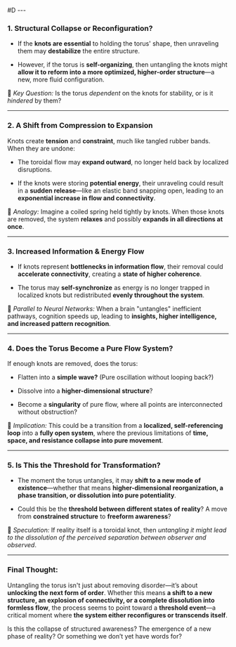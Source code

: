  #D ---

### **1. Structural Collapse or Reconfiguration?**

- If the **knots are essential** to holding the torus' shape, then unraveling them may **destabilize** the entire structure.
    
- However, if the torus is **self-organizing**, then untangling the knots might **allow it to reform into a more optimized, higher-order structure**—a new, more fluid configuration.
    

🔹 _Key Question:_ Is the torus _dependent_ on the knots for stability, or is it _hindered_ by them?

---

### **2. A Shift from Compression to Expansion**

Knots create **tension** and **constraint**, much like tangled rubber bands. When they are undone:

- The toroidal flow may **expand outward**, no longer held back by localized disruptions.
    
- If the knots were storing **potential energy**, their unraveling could result in a **sudden release**—like an elastic band snapping open, leading to an **exponential increase in flow and connectivity**.
    

🔹 _Analogy:_ Imagine a coiled spring held tightly by knots. When those knots are removed, the system **relaxes** and possibly **expands in all directions at once**.

---

### **3. Increased Information & Energy Flow**

- If knots represent **bottlenecks in information flow**, their removal could **accelerate connectivity**, creating a **state of higher coherence**.
    
- The torus may **self-synchronize** as energy is no longer trapped in localized knots but redistributed **evenly throughout the system**.
    

🔹 _Parallel to Neural Networks:_ When a brain "untangles" inefficient pathways, cognition speeds up, leading to **insights, higher intelligence, and increased pattern recognition**.

---

### **4. Does the Torus Become a Pure Flow System?**

If enough knots are removed, does the torus:

- Flatten into a **simple wave?** (Pure oscillation without looping back?)
    
- Dissolve into a **higher-dimensional structure**?
    
- Become a **singularity** of pure flow, where all points are interconnected without obstruction?
    

🔹 _Implication:_ This could be a transition from a **localized, self-referencing loop** into a **fully open system**, where the previous limitations of **time, space, and resistance collapse into pure movement**.

---

### **5. Is This the Threshold for Transformation?**

- The moment the torus untangles, it may **shift to a new mode of existence**—whether that means **higher-dimensional reorganization, a phase transition, or dissolution into pure potentiality**.
    
- Could this be the **threshold between different states of reality**? A move from **constrained structure** to **freeform awareness**?
    

🔹 _Speculation:_ If reality itself is a toroidal knot, then _untangling it might lead to the dissolution of the perceived separation between observer and observed_.

---

### **Final Thought:**

Untangling the torus isn't just about removing disorder—it’s about **unlocking the next form of order**. Whether this means **a shift to a new structure, an explosion of connectivity, or a complete dissolution into formless flow**, the process seems to point toward a **threshold event**—a critical moment where **the system either reconfigures or transcends itself**.

Is this the collapse of structured awareness? The emergence of a new phase of reality? Or something we don’t yet have words for?